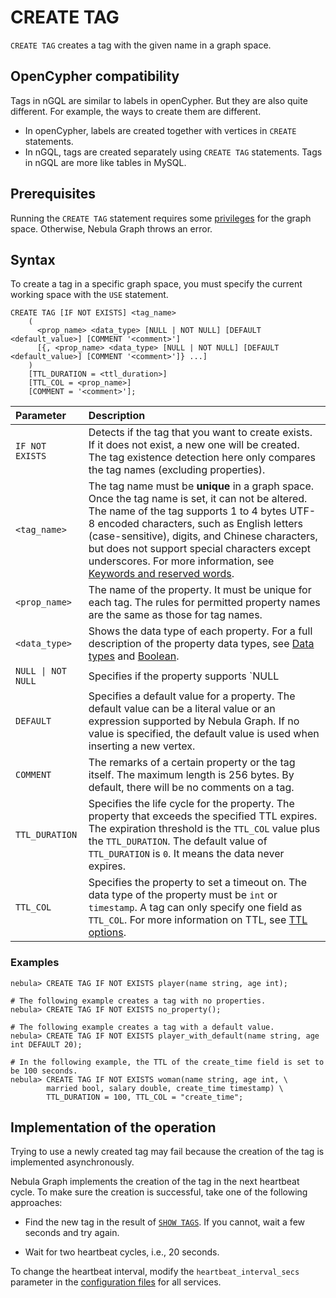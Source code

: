 # CREATE TAG

`CREATE TAG` creates a tag with the given name in a graph space.

## OpenCypher compatibility

Tags in nGQL are similar to labels in openCypher. But they are also quite different. For example, the ways to create them are different.

* In openCypher, labels are created together with vertices in `CREATE` statements.
* In nGQL, tags are created separately using `CREATE TAG` statements. Tags in nGQL are more like tables in MySQL.

## Prerequisites

Running the `CREATE TAG` statement requires some [privileges](../../7.data-security/1.authentication/3.role-list.md) for the graph space. Otherwise, Nebula Graph throws an error.

## Syntax

To create a tag in a specific graph space, you must specify the current working space with the `USE` statement.

```ngql
CREATE TAG [IF NOT EXISTS] <tag_name>
    (
      <prop_name> <data_type> [NULL | NOT NULL] [DEFAULT <default_value>] [COMMENT '<comment>']
      [{, <prop_name> <data_type> [NULL | NOT NULL] [DEFAULT <default_value>] [COMMENT '<comment>']} ...] 
    )
    [TTL_DURATION = <ttl_duration>]
    [TTL_COL = <prop_name>]
    [COMMENT = '<comment>'];
```

|Parameter|Description|
|:---|:---|
|`IF NOT EXISTS`|Detects if the tag that you want to create exists. If it does not exist, a new one will be created. The tag existence detection here only compares the tag names (excluding properties).|
|`<tag_name>`|The tag name must be **unique** in a graph space. Once the tag name is set, it can not be altered. The name of the tag supports 1 to 4 bytes UTF-8 encoded characters, such as English letters (case-sensitive), digits, and Chinese characters, but does not support special characters except underscores. For more information, see [Keywords and reserved words](../../3.ngql-guide/1.nGQL-overview/keywords-and-reserved-words.md).|
|`<prop_name>`|The name of the property. It must be unique for each tag. The rules for permitted property names are the same as those for tag names.|
|`<data_type>`|Shows the data type of each property. For a full description of the property data types, see [Data types](../3.data-types/1.numeric.md) and [Boolean](../3.data-types/2.boolean.md).|
|`NULL \| NOT NULL`|Specifies if the property supports `NULL | NOT NULL`. The default value is `NULL`.|
|`DEFAULT`|Specifies a default value for a property. The default value can be a literal value or an expression supported by Nebula Graph. If no value is specified, the default value is used when inserting a new vertex.|
|`COMMENT`|The remarks of a certain property or the tag itself. The maximum length is 256 bytes. By default, there will be no comments on a tag.|
|`TTL_DURATION`|Specifies the life cycle for the property. The property that exceeds the specified TTL expires. The expiration threshold is the `TTL_COL` value plus the `TTL_DURATION`. The default value of `TTL_DURATION` is `0`. It means the data never expires.|
|`TTL_COL`|Specifies the property to set a timeout on. The data type of the property must be `int` or `timestamp`. A tag can only specify one field as `TTL_COL`. For more information on TTL, see [TTL options](../8.clauses-and-options/ttl-options.md).|

### Examples

```ngql
nebula> CREATE TAG IF NOT EXISTS player(name string, age int);

# The following example creates a tag with no properties.
nebula> CREATE TAG IF NOT EXISTS no_property(); 

# The following example creates a tag with a default value.
nebula> CREATE TAG IF NOT EXISTS player_with_default(name string, age int DEFAULT 20);

# In the following example, the TTL of the create_time field is set to be 100 seconds.
nebula> CREATE TAG IF NOT EXISTS woman(name string, age int, \
        married bool, salary double, create_time timestamp) \
        TTL_DURATION = 100, TTL_COL = "create_time";
```

## Implementation of the operation

Trying to use a newly created tag may fail because the creation of the tag is implemented asynchronously.

Nebula Graph implements the creation of the tag in the next heartbeat cycle. To make sure the creation is successful, take one of the following approaches:

- Find the new tag in the result of [`SHOW TAGS`](4.show-tags.md). If you cannot, wait a few seconds and try again.

- Wait for two heartbeat cycles, i.e., 20 seconds.

To change the heartbeat interval, modify the `heartbeat_interval_secs` parameter in the [configuration files](../../5.configurations-and-logs/1.configurations/1.configurations.md) for all services.

